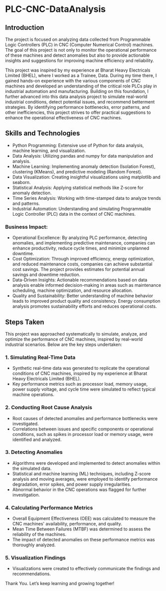 # PLC-CNC-DataAnalysis

## Introduction

The project is focused on analyzing data collected from Programmable Logic Controllers (PLC) in CNC (Computer Numerical Control) machines. The goal of this project is not only to monitor the operational performance of these machines and detect anomalies but also to provide actionable insights and suggestions for improving machine efficiency and reliability.

This project was inspired by my experience at Bharat Heavy Electricals Limited (BHEL), where I worked as a Trainee, Data. During my time there, I gained hands-on experience with the various components of CNC machines and developed an understanding of the critical role PLCs play in industrial automation and manufacturing. Building on this foundation, I further advanced into this data analysis project to simulate real-world industrial conditions, detect potential issues, and recommend betterment strategies. By identifying performance bottlenecks, error patterns, and other inefficiencies, this project strives to offer practical suggestions to enhance the operational effectiveness of CNC machines.

## Skills and Technologies

* Python Programming: Extensive use of Python for data analysis, machine learning, and visualization.
* Data Analysis: Utilizing pandas and numpy for data manipulation and analysis.
* Machine Learning: Implementing anomaly detection (Isolation Forest), clustering (KMeans), and predictive modeling (Random Forest).
* Data Visualization: Creating insightful visualizations using matplotlib and seaborn.
* Statistical Analysis: Applying statistical methods like Z-score for anomaly detection.
* Time Series Analysis: Working with time-stamped data to analyze trends and patterns.
* Industrial Automation: Understanding and simulating Programmable Logic Controller (PLC) data in the context of CNC machines.

### Business Impact:

- Operational Excellence: By analyzing PLC performance, detecting anomalies, and implementing predictive maintenance, companies can enhance productivity, reduce cycle times, and minimize unplanned downtime.
- Cost Optimization: Through improved efficiency, energy optimization, and reduced maintenance costs, companies can achieve substantial cost savings. The project provides estimates for potential annual savings and downtime reduction.
- Data-Driven Insights: Actionable recommendations based on data analysis enable informed decision-making in areas such as maintenance scheduling, machine optimization, and resource allocation.
- Quality and Sustainability: Better understanding of machine behavior leads to improved product quality and consistency. Energy consumption analysis promotes sustainability efforts and reduces operational costs.

## Steps Taken

This project was approached systematically to simulate, analyze, and optimize the performance of CNC machines, inspired by real-world industrial scenarios. Below are the key steps undertaken:

### 1. Simulating Real-Time Data

- Synthetic real-time data was generated to replicate the operational conditions of CNC machines, inspired by my experience at Bharat Heavy Electricals Limited (BHEL).
- Key performance metrics such as processor load, memory usage, power supply voltage, and cycle time were simulated to reflect typical machine operations.

### 2. Conducting Root Cause Analysis

- Root causes of detected anomalies and performance bottlenecks were investigated.
- Correlations between issues and specific components or operational conditions, such as spikes in processor load or memory usage, were identified and analyzed.

### 3. Detecting Anomalies

- Algorithms were developed and implemented to detect anomalies within the simulated data.
- Statistical and machine learning (ML) techniques, including Z-score analysis and moving averages, were employed to identify performance degradation, error spikes, and power supply irregularities.
- Abnormal behavior in the CNC operations was flagged for further investigation.

### 4. Calculating Performance Metrics

- Overall Equipment Effectiveness (OEE) was calculated to measure the CNC machines' availability, performance, and quality.
- Mean Time Between Failures (MTBF) was determined to assess the reliability of the machines.
- The impact of detected anomalies on these performance metrics was thoroughly analyzed.

### 5. Visualization Findings

- Visualizations were created to effectively communicate the findings and recommendations.

Thank You. Let’s keep learning and growing together!
